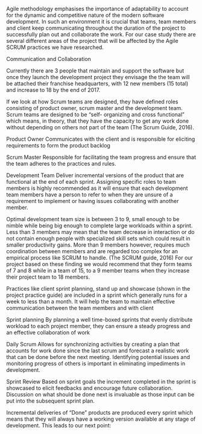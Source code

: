 ﻿Agile methodology emphasises the importance of adaptability to account for the dynamic and competitive nature of the modern software development. In such an environment it is crucial that teams, team members and client keep communicating throughout the duration of the project to successfully plan out and collaborate the work.
For our case study there are several different areas of the project that will be affected by the Agile SCRUM practices we have researched.




Communication and Collaboration


Currently there are 3 people that maintain and support the software but once they launch the development project they envisage the the team will be attached their franchise headquarters, with 12 new members (15 total) and increase to 18 by the end of 2017. 


If we look at how Scrum teams are designed, they have defined roles consisting of product owner, scrum master and the development team. Scrum teams are designed to be “self- organizing and cross functional” which means, in theory, that they have the capacity to get any work done without depending on others not part of the team (The Scrum Guide, 2016).


Product Owner
Communicates with the client and is responsible for eliciting requirements to form the product backlog 


Scrum Master
Responsible for facilitating the team progress and ensure that the team adheres to the practices and rules.


Development Team
        Deliver incremental versions of the product that are functional at the end of each sprint.
Assigning specific roles to team members is highly recommended as it will ensure that each development team members have a person to refer to when they are unsure of a requirement to implement or having issues collaborating with another member. 


Optimal development team size is between 3 to 9, small enough to be nimble while being big enough to complete large workloads within a sprint. Less than 3 members may mean that the team decrease in interaction or do not contain enough people with specialized skill sets which could result in smaller productivity gains. More than 9 members however, requires much coordination between members and are regarded too complex for an empirical process like SCRUM to handle. (The SCRUM guide, 2016) For our project based on these finding we would recommend that they form teams of 7 and 8 while in a team of 15, to a 9 member teams when they increase their project team to 18 members.


Practices like client sprint planning, stand up and showcase (shown in the project practice guide) are included in a sprint which generally runs for a week to less than a month. It will help the team to maintain effective communication between the team members and with client




Sprint planning
By planning a well time-boxed sprints that evenly distribute workload to each project member, they can ensure a steady progress and an effective collaboration of work        


Daily Scrum
Allows for synchronizing activities by creating a plan that accounts for work done since the last scrum and forecast a realistic work that can be done before the next meeting. Identifying potential issues and monitoring progress of others is important in eliminating impediments in development.


Sprint Review
Based on sprint goals the increment completed in the sprint is showcased to elicit feedbacks and encourage future collaboration. Discussion on what should be done next is invaluable as those input can be put into the subsequent sprint plan.


Incremental deliveries of “Done” products are produced every sprint which means that they will always have a working version available at any stage of development. This leads to our next point: